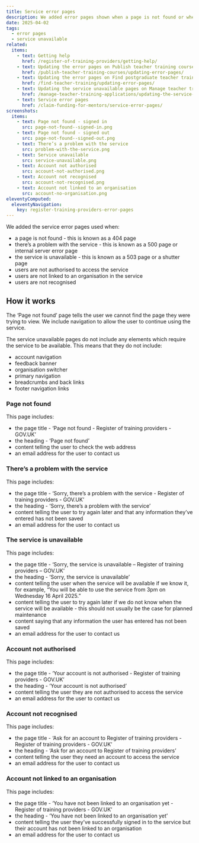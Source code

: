 ```yaml
---
title: Service error pages
description: We added error pages shown when a page is not found or when there is a problem with the service
date: 2025-04-02
tags:
  - error pages
  - service unavailable
related:
  items:
    - text: Getting help
      href: /register-of-training-providers/getting-help/
    - text: Updating the error pages on Publish teacher training courses
      href: /publish-teacher-training-courses/updating-error-pages/
    - text: Updating the error pages on Find postgraduate teacher training
      href: /find-teacher-training/updating-error-pages/
    - text: Updating the service unavailable pages on Manage teacher training applications
      href: /manage-teacher-training-applications/updating-the-service-unavailable-pages/
    - text: Service error pages
      href: /claim-funding-for-mentors/service-error-pages/
screenshots:
  items:
    - text: Page not found - signed in
      src: page-not-found--signed-in.png
    - text: Page not found - signed out
      src: page-not-found--signed-out.png
    - text: There’s a problem with the service
      src: problem-with-the-service.png
    - text: Service unavailable
      src: service-unavailable.png
    - text: Account not authorised
      src: account-not-authorised.png
    - text: Account not recognised
      src: account-not-recognised.png
    - text: Account not linked to an organisation
      src: account-no-organisation.png
eleventyComputed:
  eleventyNavigation:
    key: register-training-providers-error-pages
---
```


We added the service error pages used when:

- a page is not found - this is known as a 404 page
- there’s a problem with the service - this is known as a 500 page or internal server error page
- the service is unavailable - this is known as a 503 page or a shutter page
- users are not authorised to access the service
- users are not linked to an organisation in the service
- users are not recognised

## How it works

The ‘Page not found’ page tells the user we cannot find the page they were trying to view. We include navigation to allow the user to continue using the service.

The service unavailable pages do not include any elements which require the service to be available. This means that they do not include:

- account navigation
- feedback banner
- organisation switcher
- primary navigation
- breadcrumbs and back links
- footer navigation links

### Page not found

This page includes:

- the page title - ‘Page not found - Register of training providers - GOV.UK’
- the heading - ‘Page not found’
- content telling the user to check the web address
- an email address for the user to contact us

### There’s a problem with the service

This page includes:

- the page title - ‘Sorry, there’s a problem with the service - Register of training providers - GOV.UK’
- the heading - ‘Sorry, there’s a problem with the service’
- content telling the user to try again later and that any information they’ve entered has not been saved
- an email address for the user to contact us

### The service is unavailable

This page includes:

- the page title - ‘Sorry, the service is unavailable – Register of training providers – GOV.UK’
- the heading - ‘Sorry, the service is unavailable’
- content telling the user when the service will be available if we know it, for example, “You will be able to use the service from 3pm on Wednesday 16 April 2025.”
- content telling the user to try again later if we do not know when the service will be available - this should not usually be the case for planned maintenance
- content saying that any information the user has entered has not been saved
- an email address for the user to contact us

### Account not authorised

This page includes:

- the page title - ‘Your account is not authorised - Register of training providers - GOV.UK’
- the heading - ‘Your account is not authorised’
- content telling the user they are not authorised to access the service
- an email address for the user to contact us

### Account not recognised

This page includes:

- the page title - ‘Ask for an account to Register of training providers - Register of training providers - GOV.UK’
- the heading - ‘Ask for an account to Register of training providers’
- content telling the user they need an account to access the service
- an email address for the user to contact us

### Account not linked to an organisation

This page includes:

- the page title - ‘You have not been linked to an organisation yet - Register of training providers - GOV.UK’
- the heading - ‘You have not been linked to an organisation yet’
- content telling the user they’ve successfully signed in to the service but their account has not been linked to an organisation
- an email address for the user to contact us

